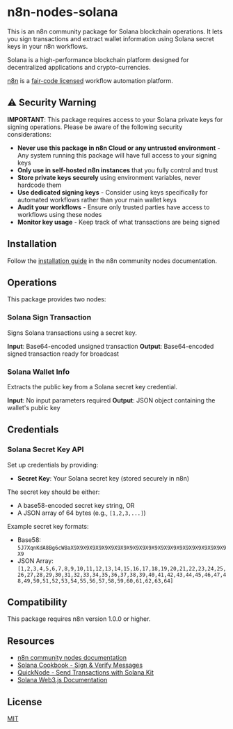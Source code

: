 # n8n-nodes-solana

This is an n8n community package for Solana blockchain operations. It lets you sign transactions and extract wallet information using Solana secret keys in your n8n workflows.

Solana is a high-performance blockchain platform designed for decentralized applications and crypto-currencies.

[n8n](https://n8n.io/) is a [fair-code licensed](https://docs.n8n.io/reference/license/) workflow automation platform.

## ⚠️ Security Warning

**IMPORTANT**: This package requires access to your Solana private keys for signing operations. Please be aware of the following security considerations:

- **Never use this package in n8n Cloud or any untrusted environment** - Any system running this package will have full access to your signing keys
- **Only use in self-hosted n8n instances** that you fully control and trust
- **Store private keys securely** using environment variables, never hardcode them
- **Use dedicated signing keys** - Consider using keys specifically for automated workflows rather than your main wallet keys
- **Audit your workflows** - Ensure only trusted parties have access to workflows using these nodes
- **Monitor key usage** - Keep track of what transactions are being signed

## Installation

Follow the [installation guide](https://docs.n8n.io/integrations/community-nodes/installation/) in the n8n community nodes documentation.

## Operations

This package provides two nodes:

### Solana Sign Transaction
Signs Solana transactions using a secret key.

**Input**: Base64-encoded unsigned transaction
**Output**: Base64-encoded signed transaction ready for broadcast

### Solana Wallet Info
Extracts the public key from a Solana secret key credential.

**Input**: No input parameters required
**Output**: JSON object containing the wallet's public key

## Credentials

### Solana Secret Key API
Set up credentials by providing:
- **Secret Key**: Your Solana secret key (stored securely in n8n)

The secret key should be either:
- A base58-encoded secret key string, OR  
- A JSON array of 64 bytes (e.g., `[1,2,3,...]`)

Example secret key formats:
- Base58: `5J7XqnKdA8Bg6cW8aX9X9X9X9X9X9X9X9X9X9X9X9X9X9X9X9X9X9X9X9X9X9X9X9X9X9`
- JSON Array: `[1,2,3,4,5,6,7,8,9,10,11,12,13,14,15,16,17,18,19,20,21,22,23,24,25,26,27,28,29,30,31,32,33,34,35,36,37,38,39,40,41,42,43,44,45,46,47,48,49,50,51,52,53,54,55,56,57,58,59,60,61,62,63,64]`

## Compatibility

This package requires n8n version 1.0.0 or higher.

## Resources

* [n8n community nodes documentation](https://docs.n8n.io/integrations/community-nodes/)
* [Solana Cookbook - Sign & Verify Messages](https://solanacookbook.com/references/off-chain/sign-off-chain-message.html)
* [QuickNode - Send Transactions with Solana Kit](https://www.quicknode.com/guides/solana-development/transactions/solana-kit)
* [Solana Web3.js Documentation](https://docs.solana.com/developing/clients/javascript-api)

## License

[MIT](https://github.com/n8n-io/n8n-nodes-solana/blob/master/LICENSE.md)